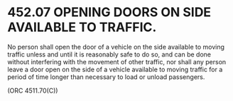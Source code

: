 452.07 OPENING DOORS ON SIDE AVAILABLE TO TRAFFIC.
==================================================

No person shall open the door of a vehicle on the side available to
moving traffic unless and until it is reasonably safe to do so, and can
be done without interfering with the movement of other traffic, nor
shall any person leave a door open on the side of a vehicle available to
moving traffic for a period of time longer than necessary to load or
unload passengers.

(ORC 4511.70(C))
